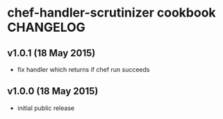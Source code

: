 chef-handler-scrutinizer cookbook CHANGELOG
===========================================

v1.0.1 (18 May 2015)
--------------------
- fix handler which returns if chef run succeeds

v1.0.0 (18 May 2015)
--------------------
- initial public release
